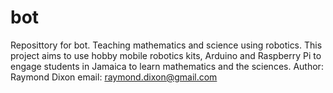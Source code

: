 bot
===

Reposittory for bot. Teaching mathematics and science using robotics.
This project aims to use hobby mobile robotics kits, Arduino and Raspberry Pi 
to engage students in Jamaica to learn mathematics and the sciences.
Author: Raymond Dixon
email: raymond.dixon@gmail.com
